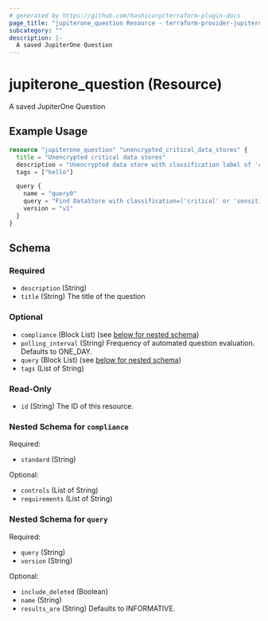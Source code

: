 ```yaml
---
# generated by https://github.com/hashicorp/terraform-plugin-docs
page_title: "jupiterone_question Resource - terraform-provider-jupiterone"
subcategory: ""
description: |-
  A saved JupiterOne Question
---
```


# jupiterone_question (Resource)

A saved JupiterOne Question

## Example Usage

```terraform
resource "jupiterone_question" "unencrypted_critical_data_stores" {
  title = "Unencrypted critical data stores"
  description = "Unencrypted data store with classification label of 'critical' or 'sensitive' or 'confidential' or 'restricted'"
  tags = ["hello"]

  query {
    name = "query0"
    query = "Find DataStore with classification=('critical' or 'sensitive' or 'confidential' or 'restricted') and encrypted!=true"
    version = "v1"
  }
}
```

<!-- schema generated by tfplugindocs -->
## Schema

### Required

- `description` (String)
- `title` (String) The title of the question

### Optional

- `compliance` (Block List) (see [below for nested schema](#nestedblock--compliance))
- `polling_interval` (String) Frequency of automated question evaluation. Defaults to ONE_DAY.
- `query` (Block List) (see [below for nested schema](#nestedblock--query))
- `tags` (List of String)

### Read-Only

- `id` (String) The ID of this resource.

<a id="nestedblock--compliance"></a>
### Nested Schema for `compliance`

Required:

- `standard` (String)

Optional:

- `controls` (List of String)
- `requirements` (List of String)


<a id="nestedblock--query"></a>
### Nested Schema for `query`

Required:

- `query` (String)
- `version` (String)

Optional:

- `include_deleted` (Boolean)
- `name` (String)
- `results_are` (String) Defaults to INFORMATIVE.


